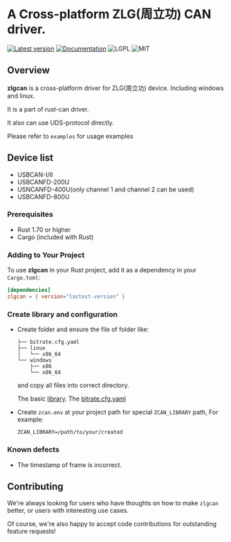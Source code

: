 # A Cross-platform ZLG(周立功) CAN driver.

[![Latest version](https://img.shields.io/crates/v/zlgcan.svg)](https://crates.io/crates/zlgcan)
[![Documentation](https://docs.rs/bleasy/badge.svg)](https://docs.rs/zlgcan)
![LGPL](https://img.shields.io/badge/license-LGPL-green.svg)
![MIT](https://img.shields.io/badge/license-MIT-yellow.svg)

## Overview
 **zlgcan** is a cross-platform driver for ZLG(周立功) device. Including windows and linux. 
 
 It is a part of rust-can driver.

 It also can use UDS-protocol directly.

 Please refer to `examples` for usage examples

## Device list
 * USBCAN-I/II
 * USBCANFD-200U
 * USNCANFD-400U(only channel 1 and channel 2 can be used)
 * USBCANFD-800U

### Prerequisites
 - Rust 1.70 or higher
 - Cargo (included with Rust)

### Adding to Your Project

To use **zlgcan** in your Rust project, add it as a dependency in your `Cargo.toml`:

```toml
[dependencies]
zlgcan = { version="lastest-version" }
```

### Create library and configuration

 * Create folder and ensure the file of folder like:
    ```shell
    ├── bitrate.cfg.yaml
    ├── linux
    │   └── x86_64
    └── windows
        ├── x86
        └── x86_64
    ```
    and copy all files into correct directory.

    The basic [library](https://github.com/zhuyu4839/zlgcan-driver-rs/tree/master/zlgcan-driver/library).
    The [bitrate.cfg.yaml](https://github.com/zhuyu4839/zlgcan-driver-rs/blob/master/zlgcan-driver/bitrate.cfg.yaml)

* Create `zcan.env` at your project path for special `ZCAN_LIBRARY` path, For example:
    ```shell
    ZCAN_LIBRARY=/path/to/your/created
    ```

### Known defects
 * The timestamp of frame is incorrect.

## Contributing

We're always looking for users who have thoughts on how to make `zlgcan` better, or users with
interesting use cases.  

Of course, we're also happy to accept code contributions for outstanding feature requests!
